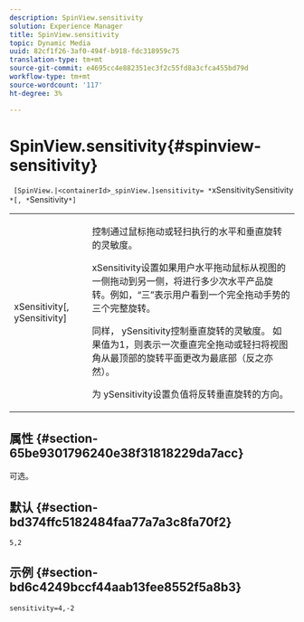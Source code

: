 ```yaml
---
description: SpinView.sensitivity
solution: Experience Manager
title: SpinView.sensitivity
topic: Dynamic Media
uuid: 82cf1f26-3af0-494f-b918-fdc318959c75
translation-type: tm+mt
source-git-commit: e4695cc4e882351ec3f2c55fd8a3cfca455bd79d
workflow-type: tm+mt
source-wordcount: '117'
ht-degree: 3%

---
```



# SpinView.sensitivity{#spinview-sensitivity}

` [SpinView.|<containerId>_spinView.]sensitivity= *`xSensitivitySensitivity `*[, *`Sensitivity`*]`

<table id="table_18D47E7C6A2D4D68B94225CB621D5F7C"> 
 <tbody> 
  <tr> 
   <td colname="col1"> <p> <span class="codeph"><span class="varname"> xSensitivity</span>[,  <span class="varname"> ySensitivity</span>]</span> </p> </td> 
   <td colname="col2"> <p> 控制通过鼠标拖动或轻扫执行的水平和垂直旋转的灵敏度。 </p> <p> <span class="codeph"> </span> xSensitivity设置如果用户水平拖动鼠标从视图的一侧拖动到另一侧，将进行多少次水平产品旋转。例如，“三”表示用户看到一个完全拖动手势的三个完整旋转。 </p> <p>同样，<span class="codeph"> ySensitivity</span>控制垂直旋转的灵敏度。 如果值为1，则表示一次垂直完全拖动或轻扫将视图角从最顶部的旋转平面更改为最底部（反之亦然）。 </p> <p>为<span class="codeph"> ySensitivity</span>设置负值将反转垂直旋转的方向。 </p> </td> 
  </tr> 
 </tbody> 
</table>

## 属性 {#section-65be9301796240e38f31818229da7acc}

可选。

## 默认 {#section-bd374ffc5182484faa77a7a3c8fa70f2}

`5,2`

## 示例 {#section-bd6c4249bccf44aab13fee8552f5a8b3}

`sensitivity=4,-2`
